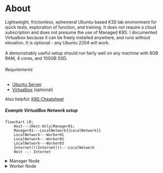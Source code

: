 # About
Lightweight, frictionless, ephemeral Ubuntu-based K3S lab environment for quick tests, exploration of function, and training.  It does not require a cloud subscription and does not presume the use of Managed K8S.  I documented Virtualbox because it can be freely installed anywhere, and runs without elevation.  It is optional - any Ubuntu 2204 will work.\
\
A demonstrably useful setup should run fairly well on any machine with 8GB RAM, 4 cores, and 100GB SSD.

###### Requirements
  * [Ubuntu Server](https://ubuntu.com/download/server)
  * [Virtualbox](https://www.virtualbox.org/wiki/Downloads) (optional)

Also helpful:  [K8S Cheatsheet](https://github.com/pgaljan/blog/blob/main/K8SCheat.md)

##### Example VirtualBox Network setup

```mermaid
flowchart LR;
    Host---|Host-Only|Manager01;
    Manager01---LocalNetwork{{LocalNetwork}}
    LocalNetwork---Worker01
    LocalNetwork---Worker02
    LocalNetwork---Worker03
    Internet(((Internet)))---LocalNetwork
    Host -.- Internet
```

     
<Details>
<summary>
Manager Node
</summary>

#### Virtualbox Config (optional)
2 vCPU, 2GB RAM, 25GB disk\
NIC 1: Bridged (will have an IP on the same as network your physical machine)\
NIC 2: Host-only (should have a 192.168.56.x IP - you ssh to this IP from the host)\

#### Prep the VM
```shell
sudo apt-get update
sudo apt upgrade -y
sudo apt install -y curl wget
```
#### Install K3S
*copy function may not work with this snippet*
```shell
curl -sfL https://get.k3s.io | sh -
sudo systemctl status k3s
```
#### Configure kubectl
```shell
mkdir ~/.kube
sudo cp /etc/rancher/k3s/k3s.yaml ~/.kube/config && sudo chown $USER ~/.kube/config
sudo chmod 600 ~/.kube/config && export KUBECONFIG=~/.kube/config
```
#### Check K3S
```shell
sudo kubectl get nodes
sudo kubectl cluster-info
sudo kubectl get pods -A
```
#### Create a Deployment
```shell
sudo kubectl create deployment  nginx-deployment --image nginx --replicas 2
sudo kubectl get deployment nginx-deployment
sudo kubectl get pods
sudo kubectl expose deployment nginx-deployment --type NodePort --port 80
```
#### Verify the Deployment
```shell
ip a | grep "enp" | grep "inet " 
sudo kubectl get svc nginx-deployment
```
curl http://bridged_ip:mapped_port
#### Enable the dashboard
```shell
sudo kubectl apply -f https://raw.githubusercontent.com/kubernetes/dashboard/v2.7.0/aio/deploy/recommended.yaml
sudo kubectl get pods,svc -n kubernetes-dashboard
sudo kubectl patch svc kubernetes-dashboard --type='json' -p '[{"op":"replace","path":"/spec/type","value":"NodePort"}]' -n kubernetes-dashboard
sudo kubectl get svc -n kubernetes-dashboard
```
#### Create dashboard yaml
```shell
vi dashboard.yaml
```
#### dashboard yaml contents
*copy function may not work with this snippet*
```yaml
apiVersion: v1
kind: ServiceAccount
metadata:
  name: admin-user
  namespace: kube-system
---
apiVersion: rbac.authorization.k8s.io/v1
kind: ClusterRoleBinding
metadata:
  name: admin-user
roleRef:
  apiGroup: rbac.authorization.k8s.io
  kind: ClusterRole
  name: cluster-admin
subjects:
- kind: ServiceAccount
  name: admin-user
  namespace: kube-system
```
#### Create service account. display token
```shell
sudo kubectl create -f dashboard.yaml
sudo kubectl -n kube-system  create token admin-user
```
#### Get IP and mapped port
```shell
ip a | grep "inet 192.168.56"
sudo kubectl get pods,svc -n kubernetes-dashboard
```
In a web browser on the host, go to https://192.168.56.x:3xxxx, paste token.
</Details>
<Details>
<summary>
Worker Node
</summary>
 
#### Virtualbox Config (optional)
2 vCPU, 2GB RAM, 25GB disk\
NIC 1: Bridged (will have an IP on the same as network your physical machine)\
Note - second NIC is unnecessary - you will be able to ssh from the manager node if needed.

#### Prep the Node
```shell
sudo apt-get update
sudo apt upgrade -y
sudo apt install -y curl wget
```
#### Install K3S
*copy function may not work with this snippet*
```shell
curl -sfL https://get.k3s.io | sh –
sudo systemctl status k3s
```
#### Get Node token (on manager)
```shell
sudo cat /var/lib/rancher/k3s/server/node-token
```
#### Join the cluster
*copy function may not work with this snippet*
```shell
sudo curl -sfL https://get.k3s.io | K3S_URL=https://<bridged ip>:6443 K3S_TOKEN="<pasted_token>" sh -
```
#### Reboot
```shell
sudo reboot
```
#### Start the Agent
```shell
sudo systemctl enable --now k3s-agent
```
#### Verify the node join (on manager)
```shell
sudo kubectl get nodes
```
</Details>


